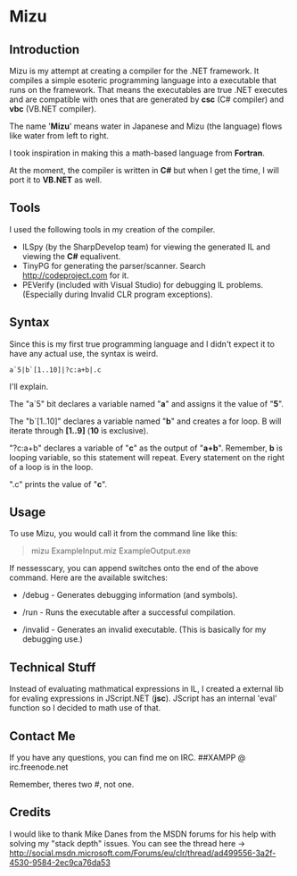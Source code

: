 Mizu
====

Introduction
------------

Mizu is my attempt at creating a compiler for the .NET framework. It compiles a simple esoteric programming language into a executable that runs on the framework. That means the executables are true .NET executes and are compatible with ones that are generated by **csc** (C# compiler) and **vbc** (VB.NET compiler).

The name '**Mizu**' means water in Japanese and Mizu (the language) flows like water from left to right.

I took inspiration in making this a math-based language from **Fortran**. 

At the moment, the compiler is written in **C#** but when I get the time, I will port it to **VB.NET** as well.

Tools
-----
I used the following tools in my creation of the compiler.

+   ILSpy (by the SharpDevelop team) for viewing the generated IL and viewing the **C#** equalivent.
+   TinyPG for generating the parser/scanner. Search http://codeproject.com for it.
+   PEVerify (included with Visual Studio) for debugging IL problems. (Especially during Invalid CLR program exceptions).

Syntax
------

Since this is my first true programming language and I didn't expect it to have any actual use, the syntax is weird.

	a`5|b`[1..10]|?c:a+b|.c

I'll explain.

The "a`5" bit declares a variable named "**a**" and assigns it the value of "**5**".

The "b`[1..10]" declares a variable named "**b**" and creates a for loop. B will iterate through **[1..9]** (**10** is exclusive).

"?c:a+b" declares a variable of "**c**" as the output of "**a+b**". Remember, **b** is looping variable, so this statement will repeat. Every statement on the right of a loop is in the loop.

".c" prints the value of "**c**".

Usage
-----

To use Mizu, you would call it from the command line like this:

>   mizu ExampleInput.miz ExampleOutput.exe

If nessesscary, you can append switches onto the end of the above command. Here are the available switches:

+   /debug - Generates debugging information (and symbols).

+   /run - Runs the executable after a successful compilation.

+   /invalid - Generates an invalid executable. (This is basically for my debugging use.)

Technical Stuff
---------------

Instead of evaluating mathmatical expressions in IL, I created a external lib for evaling expressions in JScript.NET (**jsc**). JScript has an internal 'eval' function so I decided to math use of that.


Contact Me
----------

If you have any questions, you can find me on IRC. ##XAMPP @ irc.freenode.net

Remember, theres two #, not one.

Credits
-------

I would like to thank Mike Danes from the MSDN forums for his help with solving my "stack depth" issues. You can see the thread here -> http://social.msdn.microsoft.com/Forums/eu/clr/thread/ad499556-3a2f-4530-9584-2ec9ca76da53